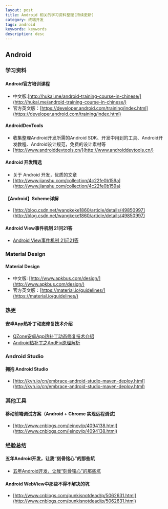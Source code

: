 ```yaml
---
layout: post
title: Android 相关的学习资料整理(持续更新)
category: 终端开发
tags: android
keywords: keywords
description: desc
---
```


## Android 

### 学习资料

#### Android官方培训课程

- 中文版:[http://hukai.me/android-training-course-in-chinese/](http://hukai.me/android-training-course-in-chinese/)
- 官方英文版：[https://developer.android.com/training/index.html](https://developer.android.com/training/index.html)

#### AndroidDevTools

- 收集整理Android开发所需的Android SDK、开发中用到的工具、Android开发教程、Android设计规范，免费的设计素材等
- [http://www.androiddevtools.cn/](http://www.androiddevtools.cn/)

#### Android 开发精选

- 关于 Android 开发，优质的文章
- [http://www.jianshu.com/collection/4c22fe0b159a](http://www.jianshu.com/collection/4c22fe0b159a)

####  【Android】Scheme详解

- [http://blog.csdn.net/wangkeke1860/article/details/49850997](http://blog.csdn.net/wangkeke1860/article/details/49850997)

#### Android View事件机制 21问21答

- [Android View事件机制 21问21答](http://mp.weixin.qq.com/s?__biz=MzA3MDMyMjkzNg==&mid=2652262121&idx=1&sn=482027d94dec9ea7cc1a955e4ba8e061&chksm=84dc717eb3abf86879f83cb77470289e07d5351c23fc19ee16e4acfe26406d601f8a3bae5865&mpshare=1&scene=1&srcid=1215JPXOqJ2NXPrW1vXdgxiy#rd)

### Material Design

#### Material Design 

- 中文版: [http://www.apkbus.com/design/](http://www.apkbus.com/design/)
- 官方英文版：[https://material.io/guidelines/](https://material.io/guidelines/)


### 热更

#### 安卓App热补丁动态修复技术介绍

- [QZone安卓App热补丁动态修复技术介绍](https://mp.weixin.qq.com/s?__biz=MzI1MTA1MzM2Nw==&mid=400118620&idx=1&sn=b4fdd5055731290eef12ad0d17f39d4a&scene=1&srcid=1106Imu9ZgwybID13e7y2nEi#wechat_redirect)
- [Android热补丁之AndFix原理解析](http://w4lle.github.io/2016/03/03/Android%E7%83%AD%E8%A1%A5%E4%B8%81%E4%B9%8BAndFix%E5%8E%9F%E7%90%86%E8%A7%A3%E6%9E%90/)

### Android Studio 

#### 拥抱 Android Studio

- [http://kvh.io/cn/embrace-android-studio-maven-deploy.html](http://kvh.io/cn/embrace-android-studio-maven-deploy.html)

### 其他工具

#### 移动前端调试方案（Android + Chrome 实现远程调试）

- [http://www.cnblogs.com/leinov/p/4094138.html](http://www.cnblogs.com/leinov/p/4094138.html)

### 经验总结

#### 五年Android开发，让我“刻骨铭心”的那些坑

- [五年Android开发，让我“刻骨铭心”的那些坑](http://mp.weixin.qq.com/s?__biz=MzIwNjQ1NzQxNA==&mid=2247483658&idx=1&sn=451a063ef5bf3f3689e5af6153762fcd&scene=1&srcid=081912jNN9TJLf5BeZgdjTvl%23rd&utm_source=tuicool&utm_medium=referral)

#### Android WebView中那些不得不解决的坑

- [http://www.cnblogs.com/punkisnotdead/p/5062631.html](http://www.cnblogs.com/punkisnotdead/p/5062631.html)

